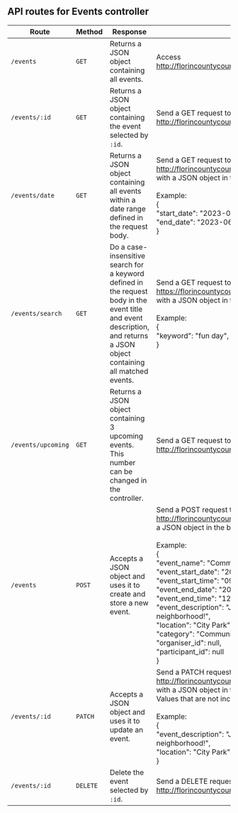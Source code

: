 ## API routes for Events controller

| Route                    | Method | Response                                                                                        | Usage                                                                                                                                                                                                                                                                                                                                                                                                                                                                                                                                                                                     |
| ------------------------ | ------ | ----------------------------------------------------------------------------------------------- | ----------------------------------------------------------------------------------------------------------------------------------------------------------------------------------------------------------------------------------------------------------------------------------------------------------------------------------------------------------------------------------------------------------------------------------------------------------------------------------------------------------------------------------------------------------------------------------------- |
| `/events`                | `GET`  | Returns a JSON object containing all events.                                                    | Access http://florincountycouncil.onrender.com/events                                                                                                                                                                                                                                                                                                                                                                                                                                                                                                                             |
| `/events/:id`            | `GET`  | Returns a JSON object containing the event selected by `:id`.                                   | Send a GET request to http://florincountycouncil.onrender.com/events/:id                                                                                                                                                                                                                                                                                                                                                                                                                                                                                                          |
| `/events/date`           | `GET`  | Returns a JSON object containing all events within a date range defined in the request body. | Send a GET request to http://florincountycouncil.onrender.com/events/date with a JSON object in the body of the request.<br/><br/>Example:<br/>{<br/>"start_date": "2023-06-23",<br/>"end_date": "2023-06-27"<br/>}                                                                                                                                                                                                                                                                                                                                                      |
| `/events/search`| `GET`  | Do a case-insensitive search for a keyword defined in the request body in the event title and event description, and returns a JSON object containing all matched events.                           | Send a GET request to https://florincountycouncil.onrender.com/search/ with a JSON object in the body of the request.<br/><br/>Example:<br/>{<br/>"keyword": "fun day",<br>}                                                                                                                                                                                                                                                                                                                                                      |
| `/events/upcoming`| `GET`  | Returns a JSON object containing 3 upcoming events. This number can be changed in the controller.                           | Send a GET request to http://florincountycouncil.onrender.com/upcoming/                                                                                                                                                                                                                                                                                                                                                       |
| `/events`                | `POST` | Accepts a JSON object and uses it to create and store a new event.                              | Send a POST request to http://florincountycouncil.onrender.com/events with a JSON object in the body of the request.<br/><br/>Example:<br/>{<br/>"event_name": "Community Cleanup Day",<br/>"event_start_date": "2023-07-15",<br/>"event_start_time": "09:00:00",<br/>"event_end_date": "2023-07-15",<br/>"event_end_time": "12:00:00",<br/>"event_description": "Join us in cleaning up our neighborhood!",<br/>"location": "City Park",<br/>"category": "Community Service",<br/>"organiser_id": null,<br/>"participant_id": null<br/>} |
| `/events/:id`            | `PATCH` | Accepts a JSON object and uses it to update an event.                                           | Send a PATCH request to http://florincountycouncil.onrender.com/events/:id with a JSON object in the body of the request. Values that are not included will not be changed. <br/><br/>Example:<br/>{<br/>"event_description": "Join us in cleaning up our neighborhood!",<br/>"location": "City Park",<br/>} |
| `/events/:id`            | `DELETE`| Delete the event selected by `:id`.                                                            | Send a DELETE request to http://florincountycouncil.onrender.com/events/:id |
